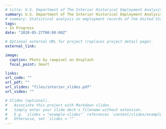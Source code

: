 ```yaml
---
# title: U.S. Department of The Interior Historical Employment Analysis
summary: U.S. Department of The Interior Historical Employment Analysis
# summary: Statistical analysis on employment records of the United States Department of the Interior from 1849 - 1959 assessing trends in salary, gender, and location - besides the attached slides, project is currently proprietary - please email me for more information
tags:
- In Progress
date: "2020-05-27T00:00:00Z"

# Optional external URL for project (replaces project detail page).
external_link:

image:
  caption: Photo by rawpixel on Unsplash
  focal_point: Smart

links:
url_code: ""
url_pdf: ""
url_slides: "files/interior_slides.pdf"
url_video: ""

# Slides (optional).
#   Associate this project with Markdown slides.
#   Simply enter your slide deck's filename without extension.
#   E.g. `slides = "example-slides"` references `content/slides/example-slides.md`.
#   Otherwise, set `slides = ""`.
---
```

